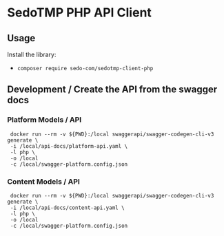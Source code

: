 # SedoTMP PHP API Client

## Usage

Install the library:
- `composer require sedo-com/sedotmp-client-php`




## Development / Create the API from the swagger docs

### Platform Models / API
```
 docker run --rm -v ${PWD}:/local swaggerapi/swagger-codegen-cli-v3 generate \
 -i /local/api-docs/platform-api.yaml \
 -l php \
 -o /local
 -c /local/swagger-platform.config.json
```

### Content Models / API
```
 docker run --rm -v ${PWD}:/local swaggerapi/swagger-codegen-cli-v3 generate \
 -i /local/api-docs/content-api.yaml \
 -l php \
 -o /local
 -c /local/swagger-platform.config.json
```

